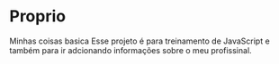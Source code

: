 # Proprio
 Minhas coisas basica 
 Esse projeto é para treinamento de JavaScript e também para ir adcionando informações sobre o meu profissinal.

